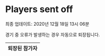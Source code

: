 # Players sent off
최종 업데이트: 2020년 12월 18일 13시 06분


경기 중 오류가 발생하는 경우 자동으로 퇴장됩니다.


| 퇴장된 참가자 |
|:---:|
